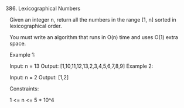 386. Lexicographical Numbers

Given an integer n, return all the numbers in the range [1, n] sorted in lexicographical order.

You must write an algorithm that runs in O(n) time and uses O(1) extra space. 

 

Example 1:

Input: n = 13
Output: [1,10,11,12,13,2,3,4,5,6,7,8,9]
Example 2:

Input: n = 2
Output: [1,2]
 

Constraints:

1 <= n <= 5 * 10^4

